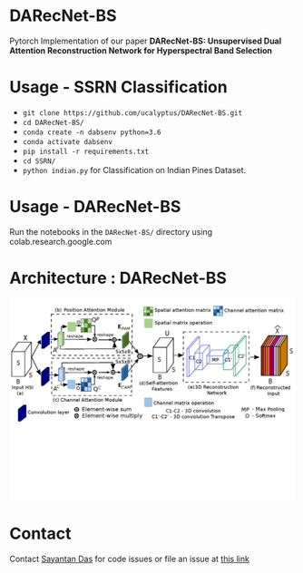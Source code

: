 # DARecNet-BS
Pytorch Implementation of our paper **DARecNet-BS: Unsupervised Dual Attention  Reconstruction Network for  Hyperspectral Band Selection**

# Usage - SSRN Classification
- `git clone https://github.com/ucalyptus/DARecNet-BS.git`
- `cd DARecNet-BS/`
- `conda create -n dabsenv python=3.6`
- `conda activate dabsenv`
- `pip install -r requirements.txt`
- `cd SSRN/`
- `python indian.py` for Classification on Indian Pines Dataset.

# Usage - DARecNet-BS
Run the notebooks in the `DARecNet-BS/` directory using colab.research.google.com

# Architecture : DARecNet-BS
![](./readme_files/DABSNet-page-001.jpg)

# Contact
Contact [Sayantan Das](mailto:sdas.codes@gmail.com) for code issues or file an issue at [this link](https://github.com/ucalyptus/DARecNet-BS/issues/new/choose)
